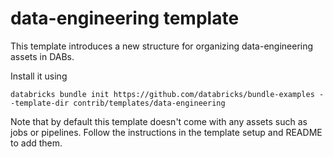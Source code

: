 # data-engineering template

This template introduces a new structure for organizing data-engineering
assets in DABs.

Install it using

```
databricks bundle init https://github.com/databricks/bundle-examples --template-dir contrib/templates/data-engineering
```

Note that by default this template doesn't come with any assets such as jobs or pipelines.
Follow the instructions in the template setup and README to add them.